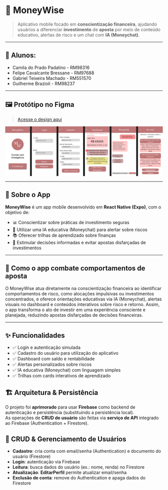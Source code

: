 # 💼 MoneyWise

> Aplicativo mobile focado em **conscientização financeira**, ajudando usuários a diferenciar **investimento** de **aposta** por meio de conteúdo educativo, alertas de risco e um chat com **IA (Moneychat)**.

---

## 🚀 Alunos:
- Camila do Prado Padalino - RM98316
- Felipe Cavalcante Bressane - RM97688
- Gabriel Teixeira Machado - RM551570
- Guilherme Brazioli - RM98237

---

## 🖼️ Protótipo no Figma

> [Acesse o design aqui](https://www.figma.com/proto/JWp8bp8wZR4vII4Y3cy529/MoneyWise-App?node-id=3-2&t=Ai8ybSaRkaZMok2K-1)

![MoneyWise Preview](./assets/MoneyWisePrototipo.jpg)

---

## 📱 Sobre o App

**MoneyWise** é um app mobile desenvolvido em **React Native (Expo)**, com o objetivo de:

- 📊 Conscientizar sobre práticas de investimento seguras
- 🤖 Utilizar uma IA educativa (Moneychat) para alertar sobre riscos
- 📚 Oferecer trilhas de aprendizado sobre finanças
- 🧠 Estimular decisões informadas e evitar apostas disfarçadas de investimentos

---

## 🧠 Como o app combate comportamentos de aposta
O MoneyWise atua diretamente na conscientização financeira ao identificar comportamentos de risco, como alocações impulsivas ou investimentos concentrados, e oferece orientações educativas via IA (Moneychat), alertas visuais no dashboard e conteúdos interativos sobre risco e retorno. Assim, o app transforma o ato de investir em uma experiência consciente e planejada, reduzindo apostas disfarçadas de decisões financeiras.

---

## ✨ Funcionalidades

- ✅ Login e autenticação simulada
- ✅ Cadastro do usuário para utilização do aplicativo
- ✅ Dashboard com saldo e rentabilidade
- ✅ Alertas personalizados sobre riscos
- ✅ IA educativa (Moneychat) com linguagem simples
- ✅ Trilhas com cards interativos de aprendizado

## 🏗️ Arquitetura & Persistência

O projeto foi **aprimorado** para usar **Firebase** como backend de autenticação e persistência (substituindo a persistência local).  
As operações de **CRUD de usuário** são feitas via **serviço de API** integrado ao Firebase (Authentication + Firestore).

## 👤 CRUD & Gerenciamento de Usuários

- **Cadastro**: cria conta com email/senha (Authentication) e documento do usuário (Firestore)  
- **Login**: autenticação via Firebase  
- **Leitura**: busca dados do usuário (ex.: nome, renda) no Firestore  
- **Atualização**: **EditarPerfil** permite atualizar email/senha  
- **Exclusão de conta**: remove do Authentication e apaga dados do Firestore
